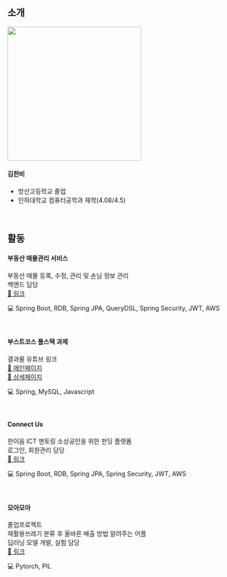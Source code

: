 ## 소개
<img src="https://user-images.githubusercontent.com/36736904/116638309-072ab400-a9a1-11eb-9444-7cbd0c121b26.jpg" width="300" height="300">

#### 김한비
+ 방산고등학교 졸업
+ 인하대학교 컴퓨터공학과 재학(4.08/4.5)

<br>

## 활동
#### 부동산 매물관리 서비스
 부동산 매물 등록, 수정, 관리 및 손님 정보 관리 <br>
 백엔드 담당 <br>
 <a class="repo-link" href="https://github.com/hanbi97/Boodong-Server">🔎 링크</a>
 <p class="content-tech">💻 Spring Boot, RDB, Spring JPA, QueryDSL, Spring Security, JWT, AWS</p>

<br>

#### 부스트코스 풀스택 과제
 결과물 유튜브 링크 <br>
 <a class="repo-link" href="https://youtu.be/VS19Yf1gT2g">🔎 메인페이지</a> <br>
 <a class="repo-link" href="https://youtu.be/PuXEqwiFsx4">🔎 상세페이지</a>
 <p class="content-tech">💻 Spring, MySQL, Javascript</p>

<br>

#### Connect Us
한이음 ICT 멘토링 소상공인을 위한 펀딩 플랫폼<br> 로그인, 회원관리 담당 <br>
<a class="repo-link" href="https://github.com/hanbi97/connect-us">🔎 링크</a>
 <p class="content-tech">💻 Spring Boot, RDB, Spring JPA, Spring Security, JWT, AWS</p>
 
 
<br>

#### 모아모아
졸업프로젝트 <br> 재활용쓰레기 분류 후 올바른 배출 방법 알려주는 어플 <br>
딥러닝 모델 개발, 실험 담당 <br>
<a class="repo-link" href="https://github.com/hanbi97/recyclingClassificationApp">🔎 링크</a>
<p class="content-tech">💻 Pytorch, PIL</p>
